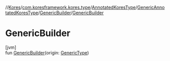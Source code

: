 //[Kores](../../../../../index.md)/[com.koresframework.kores.type](../../../index.md)/[AnnotatedKoresType](../../index.md)/[GenericAnnotatedKoresType](../index.md)/[GenericBuilder](index.md)/[GenericBuilder](-generic-builder.md)

# GenericBuilder

[jvm]\
fun [GenericBuilder](-generic-builder.md)(origin: [GenericType](../../../-generic-type/index.md))
